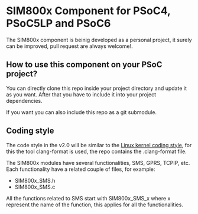 # SIM800x Component for PSoC4, PSoC5LP and PSoC6

The SIM800x component is beinig developed as a personal project, it surely can be improved, pull request are always welcome!.


## How to use this component on your PSoC project?

You can directly clone this repo inside your project directory and update it as you want. After that you have to include it into your project dependencies.

If you want you can also include this repo as a git submodule.

## Coding style

The code style in the v2.0 will be similar to the [Linux kernel coding style](https://www.kernel.org/doc/html/v4.10/process/coding-style.html), for this the tool clang-format is used, the repo contains the .clang-format file.

The SIM800x modules have several functionalities, SMS, GPRS, TCPIP, etc.
Each functionality have a related couple of files, for example:
- SIM800x_SMS.h
- SIM800x_SMS.c

All the functions related to SMS start with SIM800x_SMS_x where x represent
the name of the function, this applies for all the functionalities.
